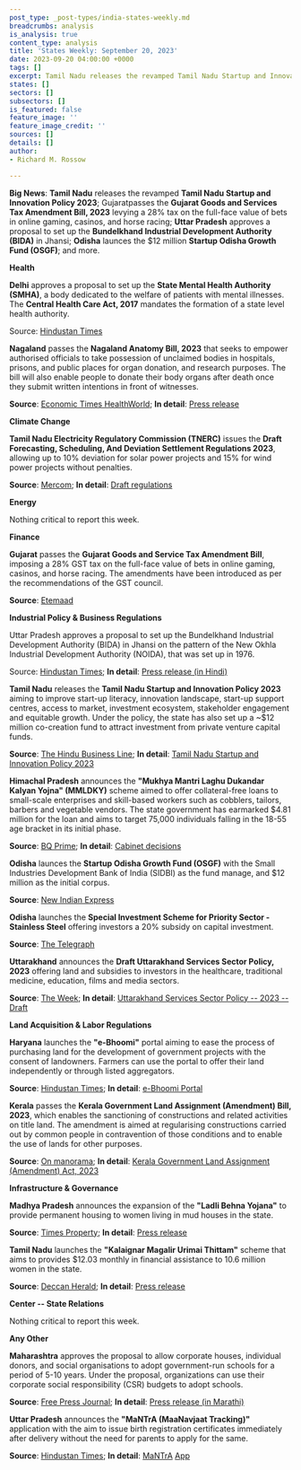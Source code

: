 ```yaml
---
post_type: _post-types/india-states-weekly.md
breadcrumbs: analysis
is_analysis: true
content_type: analysis
title: 'States Weekly: September 20, 2023'
date: 2023-09-20 04:00:00 +0000
tags: []
excerpt: Tamil Nadu releases the revamped Tamil Nadu Startup and Innovation Policy 2023; Gujaratpasses the Gujarat Goods and Services Tax Amendment Bill, 2023 levying a 28% tax on the full-face value of bets in online gaming, casinos, and horse racing; Uttar Pradesh approves a proposal to set up the Bundelkhand Industrial Development Authority (BIDA) in Jhansi; Odisha launces the $12 million Startup Odisha Growth Fund (OSGF); and more.
states: []
sectors: []
subsectors: []
is_featured: false
feature_image: ''
feature_image_credit: ''
sources: []
details: []
author:
- Richard M. Rossow

---
```

**Big News**: **Tamil Nadu** releases the revamped **Tamil Nadu Startup and Innovation Policy 2023**; Gujaratpasses the **Gujarat Goods and Services Tax Amendment Bill, 2023** levying a 28% tax on the full-face value of bets in online gaming, casinos, and horse racing; **Uttar Pradesh** approves a proposal to set up the **Bundelkhand Industrial Development Authority (BIDA)** in Jhansi; **Odisha** launces the $12 million **Startup Odisha Growth Fund (OSGF)**; and more.

**Health**

**Delhi** approves a proposal to set up the **State Mental Health Authority (SMHA)**, a body dedicated to the welfare of patients with mental illnesses. The **Central Health Care Act, 2017** mandates the formation of a state level health authority.

Source: [Hindustan Times](https://www.hindustantimes.com/cities/delhi-news/delhi-lg-nod-to-form-state-mental-health-body-101694457567288.html)

**Nagaland** passes the **Nagaland Anatomy Bill, 2023** that seeks to empower authorised officials to take possession of unclaimed bodies in hospitals, prisons, and public places for organ donation, and research purposes. The bill will also enable people to donate their body organs after death once they submit written intentions in front of witnesses. 

**Source**: [Economic Times HealthWorld](https://health.economictimes.indiatimes.com/news/policy/nagaland-assembly-passes-bill-for-supplying-corpses-to-hospitals-organ-donation/103681010); **In detail**: [Press release](https://ipr.nagaland.gov.in/nla-discusses-matters-urgent-public-importance)

**Climate Change**      

**Tamil Nadu Electricity Regulatory Commission (TNERC)** issues the **Draft Forecasting, Scheduling, And Deviation Settlement Regulations 2023**, allowing up to 10% deviation for solar power projects and 15% for wind power projects without penalties. 

**Source**: [Mercom](https://www.mercomindia.com/tamil-nadu-deviation-settlement-mechanism-solar-wind); **In detail**: [Draft regulations](http://www.tnerc.gov.in/PressRelease/files/PR-110920231535Eng.pdf)

**Energy**

Nothing critical to report this week.

**Finance**

**Gujarat** passes the **Gujarat Goods and Service Tax Amendment Bill**, imposing a 28% GST tax on the full-face value of bets in online gaming, casinos, and horse racing. The amendments have been introduced as per the recommendations of the GST council. 

**Source**: [Etemaad](https://www.en.etemaaddaily.com/world/national/gujarat-assembly-unanimously-passes-state-gst-amendment-bill:138487)

**Industrial Policy & Business Regulations**

Uttar Pradesh approves a proposal to set up the Bundelkhand Industrial Development Authority (BIDA) in Jhansi on the pattern of the New Okhla Industrial Development Authority (NOIDA), that was set up in 1976. 

Source: [Hindustan Times](https://www.hindustantimes.com/cities/lucknow-news/up-cabinet-okays-noida-like-industrial-township-in-bkhand-101694545318610.html); **In detail**: [Press release (in Hindi)](https://acrobat.adobe.com/id/urn:aaid:sc:VA6C2:fab840f0-fc9d-4e6e-9fb5-7d6feef7c987)

**Tamil Nadu** releases the **Tamil Nadu Startup and Innovation Policy 2023** aiming to improve start-up literacy, innovation landscape, start-up support centres, access to market, investment ecosystem, stakeholder engagement and equitable growth. Under the policy, the state has also set up a ~$12 million co-creation fund to attract investment from private venture capital funds. 

**Source**: [The Hindu Business Line](https://www.thehindubusinessline.com/news/tn-launches-revamped-startup-innovation-policy/article67325925.ece); **In detail**: [Tamil Nadu Startup and Innovation Policy 2023](https://startuptn.in/wp-content/uploads/2022/11/STARTUP-TN-Policy.pdf)

**Himachal Pradesh** announces the **"Mukhya Mantri Laghu Dukandar Kalyan Yojna" (MMLDKY)** scheme aimed to offer collateral-free loans to small-scale enterprises and skill-based workers such as cobblers, tailors, barbers and vegetable vendors. The state government has earmarked $4.81 million for the loan and aims to target 75,000 individuals falling in the 18-55 age bracket in its initial phase. 

**Source**: [BQ Prime](https://www.bqprime.com/business/hp-loan-scheme-cm); **In detail**: [Cabinet decisions](http://himachalpr.gov.in/OneNews.aspx?Language=1&ID=30546)

**Odisha** launces the **Startup Odisha Growth Fund (OSGF)** with the Small Industries Development Bank of India (SIDBI) as the fund manage, and $12 million as the initial corpus. 

**Source**: [New Indian Express](https://www.newindianexpress.com/states/odisha/2023/sep/17/odisha-government-launches-rs-100-crore-startup-growth-fund-2615698.html)

**Odisha** launches the **Special Investment Scheme for Priority Sector - Stainless Steel** offering investors a 20% subsidy on capital investment. 

**Source**: [The Telegraph](https://www.telegraphindia.com/business/odisha-unveils-20-per-cent-capital-investment-subsidy-scheme-for-stainless-steel-sector/cid/1966239)

**Uttarakhand** announces the **Draft Uttarakhand Services Sector Policy, 2023** offering land and subsidies to investors in the healthcare, traditional medicine, education, films and media sectors. 

**Source**: [The Week](https://www.theweek.in/wire-updates/business/2023/09/12/nrg8-ukd-cabinet.html); **In detail**: [Uttarakhand Services Sector Policy -- 2023 -- Draft](http://ukpublicconsultation.in/consultation/view/id/42In)

**Land Acquisition & Labor Regulations**

**Haryana** launches the **"e-Bhoomi"** portal aiming to ease the process of purchasing land for the development of government projects with the consent of landowners. Farmers can use the portal to offer their land independently or through listed aggregators. 

**Source**: [Hindustan Times](https://www.hindustantimes.com/cities/chandigarh-news/haryana-cm-khattar-launches-new-e-bhoomi-portal-101694632968845.html); **In detail**: [e-Bhoomi Portal](https://acrobat.adobe.com/id/urn:aaid:sc:VA6C2:23570914-4be3-4d76-b318-70b8031ee030)

**Kerala** passes the **Kerala Government Land Assignment (Amendment) Bill, 2023**, which enables the sanctioning of constructions and related activities on title land. The amendment is aimed at regularising constructions carried out by common people in contravention of those conditions and to enable the use of lands for other purposes. 

**Source**: [On manorama](https://www.onmanorama.com/news/kerala/2023/09/15/govt-land-assignment-bill-amendment-passed-kerala-assembly.html); **In detail**: [Kerala Government Land Assignment (Amendment) Act, 2023](http://www.niyamasabha.org/codes/15kla/bills/Kerala%20Land%20Assignment%20Bill,%202023%20English.pdf)

**Infrastructure & Governance**

**Madhya Pradesh** announces the expansion of the **"Ladli Behna Yojana"** to provide permanent housing to women living in mud houses in the state. 

**Source**: [Times Property](https://timesproperty.com/news/post/mp-govt-expands-ladli-behna-awas-yojana-to-provide-pucca-houses-for-women-blid5591); **In detail**: [Press release](https://www.mpinfo.org/Home/TodaysNews#CM%20Shri%20Chouhan%20launches%20Mukhyamantri%20Ladli%20Bahna%20Awas%20Yojana-20230917N126)

**Tamil Nadu** launches the **"Kalaignar Magalir Urimai Thittam"** scheme that aims to provides $12.03 monthly in financial assistance to 10.6 million women in the state. 

**Source**: [Deccan Herald](https://www.deccanherald.com/india/tamil-nadu/tamil-nadu-govt-launches-1000-monthly-assistance-scheme-for-women-all-you-need-to-know-2688395); **In detail**: [Press release](https://cms.tn.gov.in/sites/default/files/press_release/pr150923_1887_0.pdf)

**Center -- State Relations**

Nothing critical to report this week.

**Any Other**

**Maharashtra** approves the proposal to allow corporate houses, individual donors, and social organisations to adopt government-run schools for a period of 5-10 years. Under the proposal, organizations can use their corporate social responsibility (CSR) budgets to adopt schools. 

**Source**: [Free Press Journal](https://www.freepressjournal.in/mumbai/maharashtra-cabinet-approves-initiative-allowing-corporate-individual-donors-to-adopt-government-schools); **In detail**: [Press release (in Marathi)](https://acrobat.adobe.com/id/urn%3Aaaid%3Asc%3AVA6C2%3A9d4e681b-af17-42d6-9773-67246b8e197a/?locale=en-US&filetype=application%2Fpdf)

**Uttar Pradesh** announces the **"****MaNTrA (MaaNavjaat Tracking)****"** application with the aim to issue birth registration certificates immediately after delivery without the need for parents to apply for the same. 

**Source**: [Hindustan Times](https://www.hindustantimes.com/cities/others/up-first-to-implement-suo-motu-birth-registration-in-govt-health-facilities-101694968733796.html); **In detail**: [MaNTrA](https://cms.tn.gov.in/sites/default/files/press_release/pr150923_1887_0.pdf)  [App](https://mantra.upnrhm.gov.in/admin/login)
